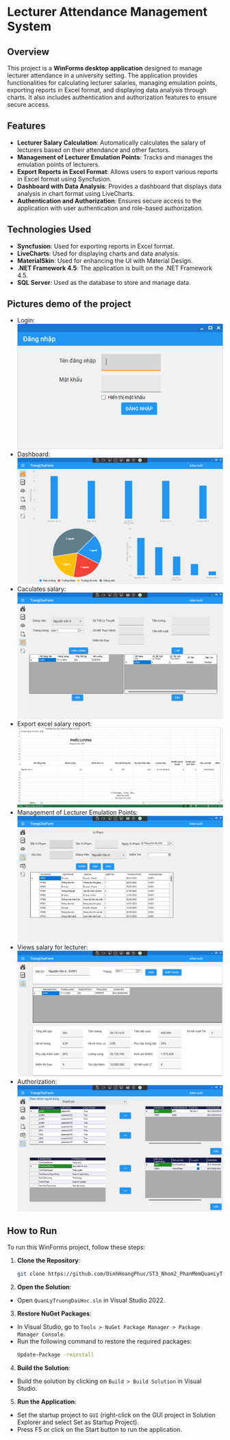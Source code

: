 # Lecturer Attendance Management System 

## Overview
This project is a **WinForms desktop application** designed to manage lecturer attendance in a university setting. The application provides functionalities for calculating lecturer salaries, managing emulation points, exporting reports in Excel format, and displaying data analysis through charts. It also includes authentication and authorization features to ensure secure access.

## Features
- **Lecturer Salary Calculation**: Automatically calculates the salary of lecturers based on their attendance and other factors.
- **Management of Lecturer Emulation Points**: Tracks and manages the emulation points of lecturers.
- **Export Reports in Excel Format**: Allows users to export various reports in Excel format using Syncfusion.
- **Dashboard with Data Analysis**: Provides a dashboard that displays data analysis in chart format using LiveCharts.
- **Authentication and Authorization**: Ensures secure access to the application with user authentication and role-based authorization.

## Technologies Used
- **Syncfusion**: Used for exporting reports in Excel format.
- **LiveCharts**: Used for displaying charts and data analysis.
- **MaterialSkin**: Used for enhancing the UI with Material Design.
- **.NET Framework 4.5**: The application is built on the .NET Framework 4.5.
- **SQL Server**: Used as the database to store and manage data.

## Pictures demo of the project
- Login:
![login](https://github.com/DinhHoangPhuc/ST3_Nhom2_PhanMemQuanLyTruongHoc/blob/main/demo_picture/dang_nhap.png "Login")
- Dashboard:
![Dashboard](https://github.com/DinhHoangPhuc/ST3_Nhom2_PhanMemQuanLyTruongHoc/blob/main/demo_picture/dashboard.png "Dashboard")
- Caculates salary:
![Dashboard](https://github.com/DinhHoangPhuc/ST3_Nhom2_PhanMemQuanLyTruongHoc/blob/main/demo_picture/tinh_luong.png "Caculates salary")
- Export excel salary report:
![Dashboard](https://github.com/DinhHoangPhuc/ST3_Nhom2_PhanMemQuanLyTruongHoc/blob/main/demo_picture/luong_excel.png "Caculates salary")
- Management of Lecturer Emulation Points:
![Dashboard](https://github.com/DinhHoangPhuc/ST3_Nhom2_PhanMemQuanLyTruongHoc/blob/main/demo_picture/quan_ly_vi_pham.png "Caculates salary")
- Views salary for lecturer:
![Dashboard](https://github.com/DinhHoangPhuc/ST3_Nhom2_PhanMemQuanLyTruongHoc/blob/main/demo_picture/xem_tien_luong.png "Caculates salary")
- Authorization:
![Dashboard](https://github.com/DinhHoangPhuc/ST3_Nhom2_PhanMemQuanLyTruongHoc/blob/main/demo_picture/phan_quyen.png "Caculates salary")

## How to Run
To run this WinForms project, follow these steps:

1. **Clone the Repository**:  
   ```bash
   git clone https://github.com/DinhHoangPhuc/ST3_Nhom2_PhanMemQuanLyTruongHoc.git
2. **Open the Solution**:
- Open `QuanLyTruongDaiHoc.sln` in Visual Studio 2022.
3. **Restore NuGet Packages**:
- In Visual Studio, go to `Tools > NuGet Package Manager > Package Manager Console`.
- Run the following command to restore the required packages:
  ```bash
  Update-Package -reinstall
4. **Build the Solution**:
- Build the solution by clicking on `Build > Build Solution` in Visual Studio.
5. **Run the Application**:
- Set the startup project to `GUI` (right-click on the GUI project in Solution Explorer and select Set as Startup Project).
- Press F5 or click on the Start button to run the application.
